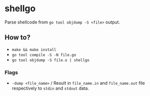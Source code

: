 # shellgo
Parse shellcode from `go tool objdump -S <file>` output.

## How to?

* `make && make install`
* `go tool compile -S -N file.go`
* `go tool objdump -S file.o | shellgo`

### Flags

* `-dump <file_name>` / Result in `file_name.in` and `file_name.out` file respectively to `stdin` and `stdout` data.

